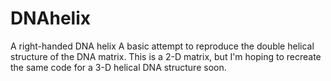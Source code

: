 # DNAhelix
A right-handed DNA helix 
A basic attempt to reproduce the double helical structure of the DNA matrix. This is a 2-D matrix, but I'm hoping to recreate the same code for a 3-D helical DNA structure soon.
